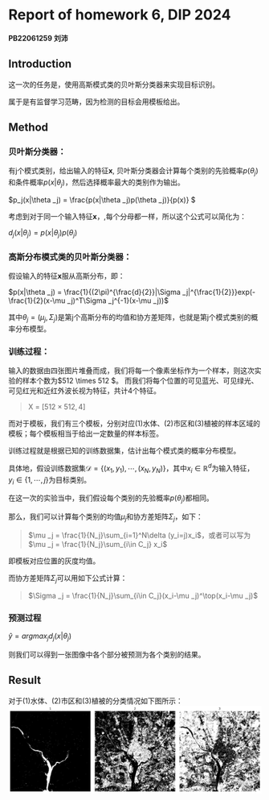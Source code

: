 # Report of homework 6, DIP 2024
**PB22061259 刘沛**

## Introduction
这一次的任务是，使用高斯模式类的贝叶斯分类器来实现目标识别。

属于是有监督学习范畴，因为检测的目标会用模板给出。


## Method




### 贝叶斯分类器：
有j个模式类别，给出输入的特征$\mathbf{x}$, 贝叶斯分类器会计算每个类别的先验概率$p(\theta _j)$和条件概率$p(x|\theta _j)$，然后选择概率最大的类别作为输出。


$p_j(x|\theta _j) = \frac{p(x|\theta _j)p(\theta _j)}{p(x)} $

考虑到对于同一个输入特征$\mathbf{x}$，,每个分母都一样，所以这个公式可以简化为：

$d_j(x|\theta _j) = {p(x|\theta _j)p(\theta _j)}$

### 高斯分布模式类的贝叶斯分类器：

假设输入的特征$\mathbf{x}$服从高斯分布，即：

$p(x|\theta _j) = \frac{1}{(2\pi)^{\frac{d}{2}}|\Sigma _j|^{\frac{1}{2}}}exp(-\frac{1}{2}(x-\mu _j)^T\Sigma _j^{-1}(x-\mu _j))$

其中$\theta _j = (\mu _j,\Sigma _j)$是第j个高斯分布的均值和协方差矩阵，也就是第j个模式类别的概率分布模型。

### 训练过程：

输入的数据由四张图片堆叠而成，我们将每一个像素坐标作为一个样本，则这次实验的样本个数为$512 \times 512 $。
而我们将每个位置的可见蓝光、可见绿光、可见红光和近红外波长视为特征，共计4个特征。
> X = $[512 \times 512 , 4]$

而对于模板，我们有三个模板，分别对应(1)水体、(2)市区和(3)植被的样本区域的模板；每个模板相当于给出一定数量的样本标签。

训练过程就是根据已知的训练数据集，估计出每个模式类的概率分布模型。

具体地，假设训练数据集$\mathcal{D} = \{(x_1,y_1),\cdots,(x_N,y_N)\}$，其中$x_i \in \mathbb{R}^d$为输入特征，$y_i \in \{1,\cdots,j\}$为目标类别。

在这一次的实验当中，我们假设每个类别的先验概率$p(\theta _j)$都相同。

那么，我们可以计算每个类别的均值$\mu _j$和协方差矩阵$\Sigma _j$，如下：

> $\mu _j = \frac{1}{N_j}\sum_{i=1}^N\delta (y_i=j)x_i$，或者可以写为 $\mu _j = \frac{1}{N_j}\sum_{i\in C_j} x_i$

即模板对应位置的灰度均值。

而协方差矩阵$\Sigma _j$可以用如下公式计算：

> $\Sigma _j = \frac{1}{N_j}\sum_{i\in C_j}(x_i-\mu _j)^\top(x_i-\mu _j)$

### 预测过程

$\hat y = argmax_j d_j(x|\theta _j)$

则我们可以得到一张图像中各个部分被预测为各个类别的结果。

## Result

对于(1)水体、(2)市区和(3)植被的分类情况如下图所示：
![alt text](image.png)